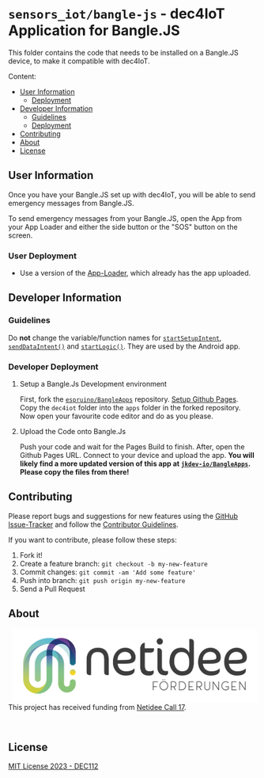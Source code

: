 # `sensors_iot/bangle-js` - dec4IoT Application for Bangle.JS

This folder contains the code that needs to be installed on a Bangle.JS device, to make it compatible with dec4IoT.

Content:
* [User Information](#user-information)
  * [Deployment](#user-deployment)
* [Developer Information](#developer-information)
  * [Guidelines](#guidelines)
  * [Deployment](#developer-deployment)
* [Contributing](#contributing)
* [About](#about)
* [License](#license)

## User Information

Once you have your Bangle.JS set up with dec4IoT, you will be able to send emergency messages from Bangle.JS.

To send emergency messages from your Bangle.JS, open the App from your App Loader and either the side button or the "SOS" button on the screen.

### User Deployment
* Use a version of the [App-Loader](https://github.com/jkdev-io/BangleApps), which already has the app uploaded.


## Developer Information

### Guidelines
Do **not** change the variable/function names for [`startSetupIntent`](https://github.com/jkdev-io/BangleApps/blob/master/apps/dec4iot/app.js#L65C7-L65C23), [`sendDataIntent()`](https://github.com/jkdev-io/BangleApps/blob/master/apps/dec4iot/app.js#L66C7-L66C21) and [`startLogic()`](https://github.com/jkdev-io/BangleApps/blob/master/apps/dec4iot/app.js#L67C10-L67C20). They are used by the Android app.

### Developer Deployment
1. Setup a Bangle.Js Development environment

   First, fork the [`espruino/BangleApps`](https://github.com/espruino/BangleApps) repository. [Setup Github Pages](https://espruino.com/Bangle.js+App+Loader#enable-github-pages). Copy the `dec4iot` folder into the `apps` folder in the forked repository. Now open your favourite code editor and do as you please.

2. Upload the Code onto Bangle.Js

   Push your code and wait for the Pages Build to finish. After, open the Github Pages URL. Connect to your device and upload the app.
   **You will likely find a more updated version of this app at [`jkdev-io/BangleApps`](https://github.com/jkdev-io/BangleApps/tree/master/apps/dec4iot). Please copy the files from there!**


## Contributing

Please report bugs and suggestions for new features using the [GitHub Issue-Tracker](https://github.com/dec112/dc-iot/issues) and follow the [Contributor Guidelines](https://github.com/twbs/ratchet/blob/master/CONTRIBUTING.md).

If you want to contribute, please follow these steps:

1. Fork it!
2. Create a feature branch: `git checkout -b my-new-feature`
3. Commit changes: `git commit -am 'Add some feature'`
4. Push into branch: `git push origin my-new-feature`
5. Send a Pull Request

## About  

<img align="right" src="https://raw.githubusercontent.com/dec112/dc-iot/main/app/assets/images/netidee.jpeg" height="150">This project has received funding from [Netidee Call 17](https://netidee.at).

<br clear="both" />

## License

[MIT License 2023 - DEC112](https://raw.githubusercontent.com/dec112/dc-iot/main/LICENSE)
